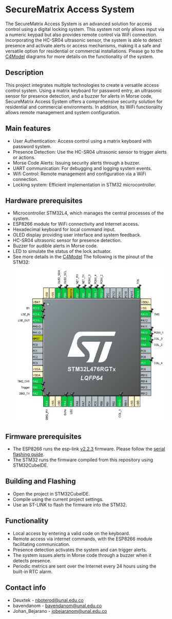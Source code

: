 # SecureMatrix Access System
The SecureMatrix Access System is an advanced solution for access control using a digital locking system. This system not only allows input via a numeric keypad but also provides remote control via WiFi connection. Incorporating the HC-SR04 ultrasonic sensor, the system is able to detect presence and activate alerts or access mechanisms, making it a safe and versatile option for residential or commercial installations. Please go to the [C4Model](Doc/C4Model.md) diagrams for more details on the functionality of the system.

## Description
This project integrates multiple technologies to create a versatile access control system. Using a matrix keyboard for password entry, an ultrasonic sensor for presence detection, and a buzzer for alerts in Morse code, SecureMatrix Access System offers a comprehensive security solution for residential and commercial environments. In addition, its WiFi functionality allows remote management and system configuration.

## Main features
* User Authentication: Access control using a matrix keyboard with password system.
* Presence Detection: Use the HC-SR04 ultrasonic sensor to trigger alerts or actions.
* Morse Code Alerts: Issuing security alerts through a buzzer.
* UART communication: For debugging and logging system events.
* Wifi Control: Remote management and configuration via a WiFi connection.
* Locking system: Efficient implementation in STM32 microcontroller.

## Hardware prerequisites
* Microcontroller STM32L4, which manages the central processes of the system.
* ESP8266 module for WiFi connectivity and Internet access.
* Hexadecimal keyboard for local command input.
* OLED display providing user interface and system feedback.
* HC-SR04 ultrasonic sensor for presence detection.
* Buzzer for audible alerts in Morse code.
* LED to simulate the status of the lock actuator.
*  See more details in the [C4Model](Doc/C4Model.md) The following is the pinout of the STM32: ![pinout](Doc/pinout2.png)



## Firmware prerequisites
* The ESP8266 runs the esp-link [v2.2.3](https://github.com/jeelabs/esp-link/releases/tag/v2.2.3) firmware. Please follow the [serial flashing guide](https://github.com/jeelabs/esp-link/blob/master/FLASHING.md#initial-serial-flashing).
* The STM32 runs the firmware compiled from this repository using STM32CubeIDE.

  
## Building and Flashing
* Open the project in STM32CubeIDE.
* Compile using the current project settings.
* Use an ST-LINK to flash the firmware into the STM32.


## Functionality
* Local access by entering a valid code on the keyboard.
* Remote access via internet commands, with the ESP8266 module facilitating communication.
* Presence detection activates the system and can trigger alerts.
* The system issues alerts in Morse code through a buzzer when it detects presence.
* Periodic metrics are sent over the Internet every 24 hours using the built-in RTC alarm.


## Contact info
* Deuxtek - nboterod@unal.edu.co
* bavendanom - bavendanom@unal.edu.co
* Johan_Bejarano - jobejaranom@unal.edu.co
